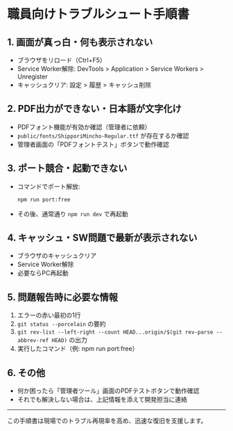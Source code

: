 # 職員向けトラブルシュート手順書

## 1. 画面が真っ白・何も表示されない
- ブラウザをリロード（Ctrl+F5）
- Service Worker解除: DevTools > Application > Service Workers > Unregister
- キャッシュクリア: 設定 > 履歴 > キャッシュ削除

## 2. PDF出力ができない・日本語が文字化け
- PDFフォント機能が有効か確認（管理者に依頼）
- `public/fonts/ShipporiMincho-Regular.ttf` が存在するか確認
- 管理者画面の「PDFフォントテスト」ボタンで動作確認

## 3. ポート競合・起動できない
- コマンドでポート解放:
  ```bash
  npm run port:free
  ```
- その後、通常通り `npm run dev` で再起動

## 4. キャッシュ・SW問題で最新が表示されない
- ブラウザのキャッシュクリア
- Service Worker解除
- 必要ならPC再起動

## 5. 問題報告時に必要な情報
1. エラーの赤い最初の1行
2. `git status --porcelain` の要約
3. `git rev-list --left-right --count HEAD...origin/$(git rev-parse --abbrev-ref HEAD)` の出力
4. 実行したコマンド（例: npm run port:free）

## 6. その他
- 何か困ったら「管理者ツール」画面のPDFテストボタンで動作確認
- それでも解決しない場合は、上記情報を添えて開発担当に連絡

---

この手順書は現場でのトラブル再現率を高め、迅速な復旧を支援します。
